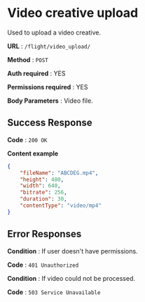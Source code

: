 # Video creative upload

Used to upload a video creative.

**URL** : `/flight/video_upload/`

**Method** : `POST`

**Auth required** : YES

**Permissions required** : YES

**Body Parameters** : Video file.

## Success Response

**Code** : `200 OK`

**Content example**

```json
{
    "fileName": "ABCDEG.mp4",
    "height": 480,
    "width": 640,
    "bitrate": 256,
    "duration": 30,
    "contentType": "video/mp4"
}
```

## Error Responses

**Condition** : If user doesn't have permissions.

**Code** : `401 Unauthorized`

**Condition** : If video could not be processed.

**Code** : `503 Service Unavailable`